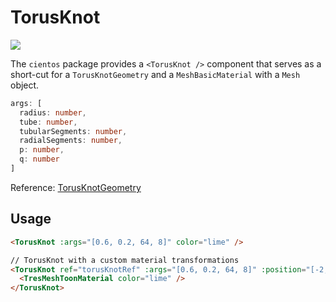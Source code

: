 # TorusKnot

![](/cientos/torus-knot.png)

The `cientos` package provides a `<TorusKnot />` component that serves as a short-cut for a `TorusKnotGeometry` and a `MeshBasicMaterial` with a `Mesh` object.

```typescript
args: [
  radius: number,
  tube: number,
  tubularSegments: number,
  radialSegments: number,
  p: number,
  q: number
]
```

Reference: [TorusKnotGeometry](https://threejs.org/docs/?q=torus#api/en/geometries/TorusKnotGeometry)

## Usage

```html
<TorusKnot :args="[0.6, 0.2, 64, 8]" color="lime" />

// TorusKnot with a custom material transformations
<TorusKnot ref="torusKnotRef" :args="[0.6, 0.2, 64, 8]" :position="[-2, 6, 2]">
  <TresMeshToonMaterial color="lime" />
</TorusKnot>
```
